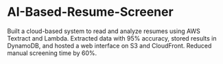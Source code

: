 # AI-Based-Resume-Screener
Built a cloud-based system to read and analyze resumes using AWS Textract and Lambda. Extracted data with 95% accuracy, stored results in DynamoDB, and hosted a web interface on S3 and CloudFront. Reduced manual screening time by 60%.
